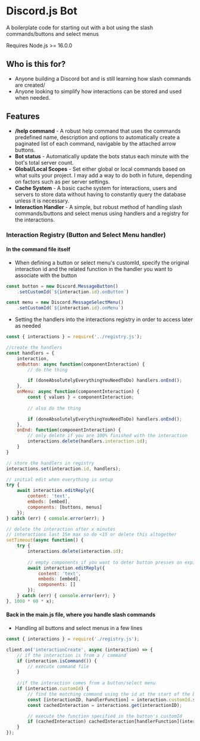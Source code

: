 # Discord.js Bot

A boilerplate code for starting out with a bot using the slash commands/buttons and select menus

Requires Node.js >= 16.0.0

## Who is this for?

* Anyone building a Discord bot and is still learning how slash commands are created/
* Anyone looking to simplify how interactions can be stored and used when needed.

## Features

* **/help command** - A robust help command that uses the commands predefined name, description and options to automatically create a paginated list of each command, navigable by the attached arrow buttons.
* **Bot status** - Automatically update the bots status each minute with the bot's total server count.
* **Global/Local Scopes** - Set either global or local commands based on what suits your project. I may add a way to do both in future, depending on factors such as per server settings.
* **Cache System** - A basic cache system for interactions, users and servers to store data without having to constantly query the database unless it is necessary.
* **Interaction Handler** - A simple, but robust method of handling slash commands/buttons and select menus using handlers and a registry for the interactions.

### Interaction Registry (Button and Select Menu handler)

#### In the command file itself

* When defining a button or select menu's customId, specify the original interaction id and the related function in the handler you want to associate with the button

```js
const button = new Discord.MessageButton()
    .setCustomId(`${interaction.id}.onButton`)

const menu = new Discord.MessageSelectMenu()
    .setCustomId(`${interaction.id}.onMenu`)
```

* Setting the handlers into the interactions registry in order to access later as needed

```js
const { interactions } = require('../registry.js');

//create the handlers
const handlers = {
    interaction,
    onButton: async function(componentInteraction) {
        // do the thing

        if (doneAbsolutelyEverythingYouNeedToDo) handlers.onEnd();
    },
    onMenu: async function(componentInteraction) {
        const { values } = componentInteraction;
        
        // also do the thing

        if (doneAbsolutelyEverythingYouNeedToDo) handlers.onEnd();
    },
    onEnd: function(componentInteraction) {
        // only delete if you are 100% finished with the interaction
        interactions.delete(handlers.interaction.id);
    }
}

// store the handlers in registry
interactions.set(interaction.id, handlers);

// initial edit when everything is setup
try {
    await interaction.editReply({
        content: 'text',
        embeds: [embed],
        components: [buttons, menus]
    });
} catch (err) { console.error(err); }

// delete the interaction after x minutes
// interactions last 15m max so do <15 or delete this altogether
setTimeout(async function() {
    try {
        interactions.delete(interaction.id);
        
        // empty components if you want to deter button presses on expired interactions
        await interaction.editReply({
            content: 'text',
            embeds: [embed],
            components: []
        });
    } catch (err) { console.error(err); }
}, 1000 * 60 * x);
```

#### Back in the main.js file, where you handle slash commands

* Handling all buttons and select menus in a few lines

```js
const { interactions } = require('./registry.js');

client.on('interactionCreate', async (interaction) => {
    // if the interaction is from a / command
    if (interaction.isCommand()) {
        // execute command file
    }
    
    //if the interaction comes from a button/select menu
    if (interaction.customId) {
        // find the matching command using the id at the start of the button's customId
        const [interactionID, handlerFunction] = interaction.customId.split('.');
        const cachedInteraction = interactions.get(interactionID);

        // execute the function specified in the button's customId
        if (cachedInteraction) cachedInteraction[handlerFunction](interaction);
    }
});
```
